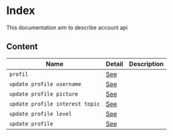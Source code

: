 # Index

This documentation aim to describe account api

## Content

| Name              | Detail                       | Description |
|-------------------|------------------------------|-------------|
| `profil`         | [See](/account/profile)         |             |
| `update profile username`         | [See](/account/update-profile-username)         |             |
| `update profile picture`         | [See](account/update-profile-picture)         |             |
| `update profile interest topic`         | [See](/account/update-profile-interest-topics)         |             |
| `update profile level`         | [See](/account/update-profile-level)         |             |
| `update profile `         | [See](/account/update-profile)         |             |

